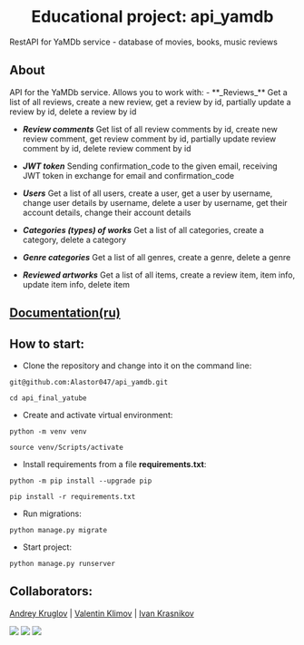<h1 align="center">Educational project: api_yamdb</h1>
RestAPI for YaMDb service - database of movies, books, music reviews
<h2 align="left">About</h2>
API for the YaMDb service. Allows you to work with:
- **_Reviews_** Get a list of all reviews, create a new review, get a review by id, partially update a review by id, delete a review by id

- **_Review comments_** Get list of all review comments by id, create new review comment, get review comment by id, partially update review comment by id, delete review comment by id

- **_JWT token_** Sending confirmation_code to the given email, receiving JWT token in exchange for email and confirmation_code

- **_Users_** Get a list of all users, create a user, get a user by username, change user details by username, delete a user by username, get their account details, change their account details

- **_Categories (types) of works_** Get a list of all categories, create a category, delete a category

- **_Genre categories_** Get a list of all genres, create a genre, delete a genre

- **_Reviewed artworks_** Get a list of all items, create a review item, item info, update item info, delete item


## [Documentation(ru)](api_yamdb/static/redoc.yaml)


## How to start:
- Clone the repository and change into it on the command line:
```
git@github.com:Alastor047/api_yamdb.git
```
```
cd api_final_yatube
```
- Create and activate virtual environment:
```
python -m venv venv
```
```
source venv/Scripts/activate
```
- Install requirements from a file **requirements.txt**:
```
python -m pip install --upgrade pip
```
```
pip install -r requirements.txt
```
- Run migrations:
```
python manage.py migrate
```
- Start project:
```
python manage.py runserver
```

## Collaborators:
[Andrey Kruglov](https://github.com/Alastor047) |
[Valentin Klimov](https://github.com/apisland) |
[Ivan Krasnikov](https://github.com/krivse)


![](https://img.shields.io/pypi/pyversions/p5?logo=python&logoColor=yellow&style=for-the-badge)
![](https://img.shields.io/badge/Django-2.2.16-blue)
![](https://img.shields.io/badge/DRF-3.12.4-lightblue)
